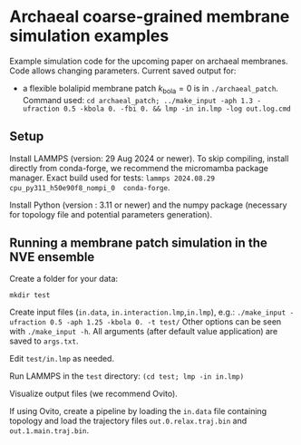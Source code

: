 # Archaeal coarse-grained membrane simulation examples

<!-- Paper ref: to add -->
Example simulation code for the upcoming paper on archaeal membranes.
Code allows changing parameters.
Current saved output for:

-  a flexible bolalipid membrane patch $k_\mathrm{bola}=0$ is in `./archaeal_patch`. Command used:
    `cd archaeal_patch; ../make_input -aph 1.3 -ufraction 0.5 -kbola 0. -fbi 0. && lmp -in in.lmp -log out.log.cmd`

## Setup
Install LAMMPS (version: 29 Aug 2024 or newer).
To skip compiling, install directly from conda-forge, we recommend the micromamba package manager.
Exact build used for tests: `lammps 2024.08.29 cpu_py311_h50e90f8_nompi_0  conda-forge`.

Install Python (version : 3.11 or newer) and the numpy package (necessary for topology file and potential parameters generation).

## Running a membrane patch simulation in the NVE ensemble

Create a folder for your data:

`mkdir test`

Create input files (`in.data`, `in.interaction.lmp`,`in.lmp`), e.g.:
`./make_input -ufraction 0.5 -aph 1.25 -kbola 0. -t test/`
Other options can be seen with `./make_input -h`.
All arguments (after default value application) are saved to `args.txt`.

Edit `test/in.lmp` as needed.

Run LAMMPS in the `test` directory:
`(cd test; lmp -in in.lmp)`


Visualize output files (we recommend Ovito).

If using Ovito, create a pipeline by loading the `in.data` file containing topology and load the trajectory files `out.0.relax.traj.bin` and `out.1.main.traj.bin`.
